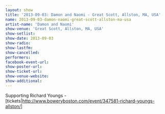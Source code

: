 ```yaml
---
layout: show
title: '2013-09-03: Damon and Naomi - Great Scott, Allston, MA, USA'
name: 2013-09-03-damon-naomi-great-scott-allston-ma-usa
artist-name: 'Damon and Naomi'
show-venue: 'Great Scott, Allston, MA, USA'
show-setlist: 
show-date: 2013-09-03
show-radio: 
show-lastfm: 
show-cancelled: 
performers: 
facebook-event-url: 
show-poster-url: 
show-ticket-url: 
show-venue-website: 
show-additional: 
---
```


Supporting Richard Youngs - [tickets|http://www.boweryboston.com/event/347581-richard-youngs-allston/]
